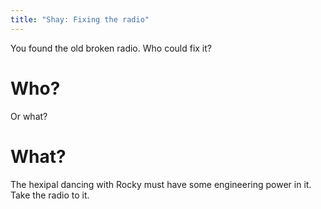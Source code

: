 ```yaml
---
title: "Shay: Fixing the radio"
---
```


You found the old broken radio. Who could fix it?

# Who?
Or what?

# What?
The hexipal dancing with Rocky must have some engineering power in it. Take the radio to it.
